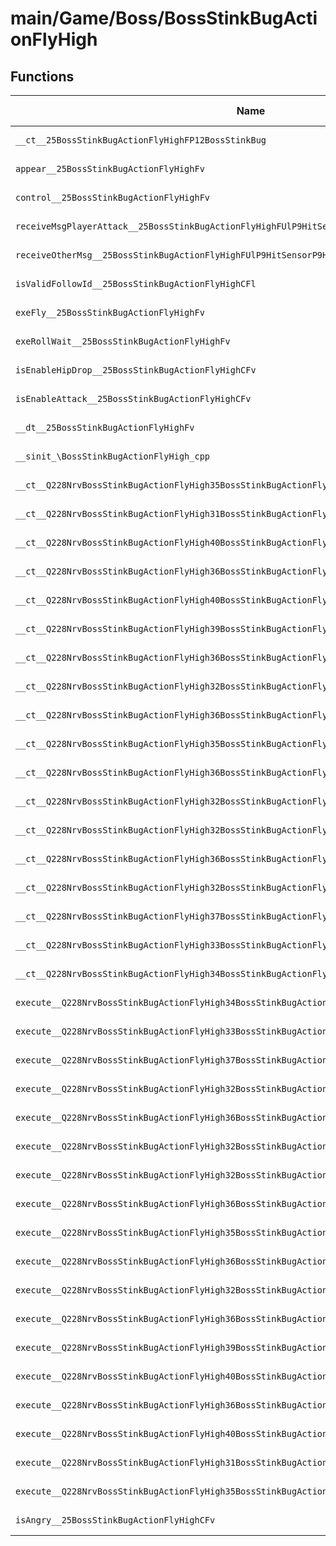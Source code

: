 # main/Game/Boss/BossStinkBugActionFlyHigh

## Functions

| Name | Address | Match % |
|------|---------|---------|
| `__ct__25BossStinkBugActionFlyHighFP12BossStinkBug` | `0x8003EF1C` | :x: (0.0%) |
| `appear__25BossStinkBugActionFlyHighFv` | `0x8003EFA8` | :x: (0.0%) |
| `control__25BossStinkBugActionFlyHighFv` | `0x8003F044` | :x: (0.0%) |
| `receiveMsgPlayerAttack__25BossStinkBugActionFlyHighFUlP9HitSensorP9HitSensor` | `0x8003F094` | :x: (0.0%) |
| `receiveOtherMsg__25BossStinkBugActionFlyHighFUlP9HitSensorP9HitSensor` | `0x8003F198` | :x: (0.0%) |
| `isValidFollowId__25BossStinkBugActionFlyHighCFl` | `0x8003F320` | :x: (0.0%) |
| `exeFly__25BossStinkBugActionFlyHighFv` | `0x8003F3C8` | :x: (0.0%) |
| `exeRollWait__25BossStinkBugActionFlyHighFv` | `0x8003F464` | :x: (0.0%) |
| `isEnableHipDrop__25BossStinkBugActionFlyHighCFv` | `0x8003F4B4` | :x: (0.0%) |
| `isEnableAttack__25BossStinkBugActionFlyHighCFv` | `0x8003F5F0` | :x: (0.0%) |
| `__dt__25BossStinkBugActionFlyHighFv` | `0x8003F648` | :x: (0.0%) |
| `__sinit_\BossStinkBugActionFlyHigh_cpp` | `0x8003F6A0` | :x: (0.0%) |
| `__ct__Q228NrvBossStinkBugActionFlyHigh35BossStinkBugActionFlyHighNrvFlyDashFv` | `0x8003F74C` | :x: (0.0%) |
| `__ct__Q228NrvBossStinkBugActionFlyHigh31BossStinkBugActionFlyHighNrvFlyFv` | `0x8003F75C` | :x: (0.0%) |
| `__ct__Q228NrvBossStinkBugActionFlyHigh40BossStinkBugActionFlyHighNrvShakeOffSignFv` | `0x8003F76C` | :x: (0.0%) |
| `__ct__Q228NrvBossStinkBugActionFlyHigh36BossStinkBugActionFlyHighNrvShakeOffFv` | `0x8003F77C` | :x: (0.0%) |
| `__ct__Q228NrvBossStinkBugActionFlyHigh40BossStinkBugActionFlyHighNrvShakeOffWaitFv` | `0x8003F78C` | :x: (0.0%) |
| `__ct__Q228NrvBossStinkBugActionFlyHigh39BossStinkBugActionFlyHighNrvShakeOffEndFv` | `0x8003F79C` | :x: (0.0%) |
| `__ct__Q228NrvBossStinkBugActionFlyHigh36BossStinkBugActionFlyHighNrvRollSignFv` | `0x8003F7AC` | :x: (0.0%) |
| `__ct__Q228NrvBossStinkBugActionFlyHigh32BossStinkBugActionFlyHighNrvRollFv` | `0x8003F7BC` | :x: (0.0%) |
| `__ct__Q228NrvBossStinkBugActionFlyHigh36BossStinkBugActionFlyHighNrvRollWaitFv` | `0x8003F7CC` | :x: (0.0%) |
| `__ct__Q228NrvBossStinkBugActionFlyHigh35BossStinkBugActionFlyHighNrvRollEndFv` | `0x8003F7DC` | :x: (0.0%) |
| `__ct__Q228NrvBossStinkBugActionFlyHigh36BossStinkBugActionFlyHighNrvTurnSignFv` | `0x8003F7EC` | :x: (0.0%) |
| `__ct__Q228NrvBossStinkBugActionFlyHigh32BossStinkBugActionFlyHighNrvTurnFv` | `0x8003F7FC` | :x: (0.0%) |
| `__ct__Q228NrvBossStinkBugActionFlyHigh32BossStinkBugActionFlyHighNrvFallFv` | `0x8003F80C` | :x: (0.0%) |
| `__ct__Q228NrvBossStinkBugActionFlyHigh36BossStinkBugActionFlyHighNrvToGroundFv` | `0x8003F81C` | :x: (0.0%) |
| `__ct__Q228NrvBossStinkBugActionFlyHigh32BossStinkBugActionFlyHighNrvLandFv` | `0x8003F82C` | :x: (0.0%) |
| `__ct__Q228NrvBossStinkBugActionFlyHigh37BossStinkBugActionFlyHighNrvGroundRunFv` | `0x8003F83C` | :x: (0.0%) |
| `__ct__Q228NrvBossStinkBugActionFlyHigh33BossStinkBugActionFlyHighNrvToFlyFv` | `0x8003F84C` | :x: (0.0%) |
| `__ct__Q228NrvBossStinkBugActionFlyHigh34BossStinkBugActionFlyHighNrvDamageFv` | `0x8003F85C` | :x: (0.0%) |
| `execute__Q228NrvBossStinkBugActionFlyHigh34BossStinkBugActionFlyHighNrvDamageCFP5Spine` | `0x8003F86C` | :x: (0.0%) |
| `execute__Q228NrvBossStinkBugActionFlyHigh33BossStinkBugActionFlyHighNrvToFlyCFP5Spine` | `0x8003F8B8` | :x: (0.0%) |
| `execute__Q228NrvBossStinkBugActionFlyHigh37BossStinkBugActionFlyHighNrvGroundRunCFP5Spine` | `0x8003F8FC` | :x: (0.0%) |
| `execute__Q228NrvBossStinkBugActionFlyHigh32BossStinkBugActionFlyHighNrvLandCFP5Spine` | `0x8003F944` | :x: (0.0%) |
| `execute__Q228NrvBossStinkBugActionFlyHigh36BossStinkBugActionFlyHighNrvToGroundCFP5Spine` | `0x8003F988` | :x: (0.0%) |
| `execute__Q228NrvBossStinkBugActionFlyHigh32BossStinkBugActionFlyHighNrvFallCFP5Spine` | `0x8003F9CC` | :x: (0.0%) |
| `execute__Q228NrvBossStinkBugActionFlyHigh32BossStinkBugActionFlyHighNrvTurnCFP5Spine` | `0x8003FA10` | :x: (0.0%) |
| `execute__Q228NrvBossStinkBugActionFlyHigh36BossStinkBugActionFlyHighNrvTurnSignCFP5Spine` | `0x8003FA54` | :x: (0.0%) |
| `execute__Q228NrvBossStinkBugActionFlyHigh35BossStinkBugActionFlyHighNrvRollEndCFP5Spine` | `0x8003FA98` | :x: (0.0%) |
| `execute__Q228NrvBossStinkBugActionFlyHigh36BossStinkBugActionFlyHighNrvRollWaitCFP5Spine` | `0x8003FAE4` | :x: (0.0%) |
| `execute__Q228NrvBossStinkBugActionFlyHigh32BossStinkBugActionFlyHighNrvRollCFP5Spine` | `0x8003FAEC` | :x: (0.0%) |
| `execute__Q228NrvBossStinkBugActionFlyHigh36BossStinkBugActionFlyHighNrvRollSignCFP5Spine` | `0x8003FB3C` | :x: (0.0%) |
| `execute__Q228NrvBossStinkBugActionFlyHigh39BossStinkBugActionFlyHighNrvShakeOffEndCFP5Spine` | `0x8003FB90` | :x: (0.0%) |
| `execute__Q228NrvBossStinkBugActionFlyHigh40BossStinkBugActionFlyHighNrvShakeOffWaitCFP5Spine` | `0x8003FBDC` | :x: (0.0%) |
| `execute__Q228NrvBossStinkBugActionFlyHigh36BossStinkBugActionFlyHighNrvShakeOffCFP5Spine` | `0x8003FC30` | :x: (0.0%) |
| `execute__Q228NrvBossStinkBugActionFlyHigh40BossStinkBugActionFlyHighNrvShakeOffSignCFP5Spine` | `0x8003FC80` | :x: (0.0%) |
| `execute__Q228NrvBossStinkBugActionFlyHigh31BossStinkBugActionFlyHighNrvFlyCFP5Spine` | `0x8003FCD4` | :x: (0.0%) |
| `execute__Q228NrvBossStinkBugActionFlyHigh35BossStinkBugActionFlyHighNrvFlyDashCFP5Spine` | `0x8003FCDC` | :x: (0.0%) |
| `isAngry__25BossStinkBugActionFlyHighCFv` | `0x8003FD24` | :x: (0.0%) |